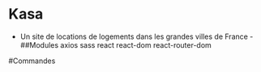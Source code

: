 # Kasa

- Un site de locations de logements dans les grandes villes de France -
##Modules 
axios
sass
react
react-dom
react-router-dom

#Commandes



